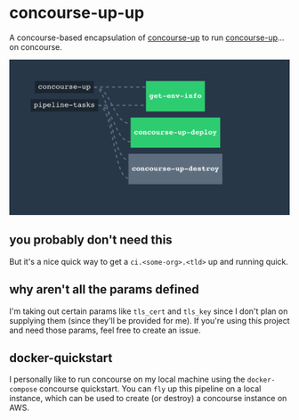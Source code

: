 # concourse-up-up

A concourse-based encapsulation of [concourse-up](https://github.com/EngineerBetter/concourse-up) to run [concourse-up](https://github.com/EngineerBetter/concourse-up)... on concourse.

![pipeline](assets/pipeline.png)

## you probably don't need this

But it's a nice quick way to get a `ci.<some-org>.<tld>` up and running quick.

## why aren't all the params defined

I'm taking out certain params like `tls_cert` and `tls_key` since I don't plan on supplying them (since they'll be provided for me). If you're using this project and need those params, feel free to create an issue.

## docker-quickstart

I personally like to run concourse on my local machine using the `docker-compose` concourse quickstart. You can `fly` up this pipeline on a local instance, which can be used to create (or destroy) a concourse instance on AWS.
